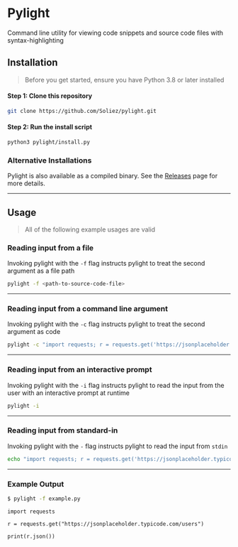 # Pylight
Command line utility for viewing code snippets and source code files with syntax-highlighting

## Installation
> Before you get started, ensure you have Python 3.8 or later installed

#### **Step 1:** Clone this repository
```bash
git clone https://github.com/Soliez/pylight.git
```

#### **Step 2:** Run the install script
```bash
python3 pylight/install.py
```

### Alternative Installations

Pylight is also available as a compiled binary. See the [Releases](https://github.com/Soliez/pylight/releases) page for more details.

---

## Usage

> All of the following example usages are valid


### Reading input from a file

Invoking pylight with the `-f` flag instructs pylight to treat the second argument as a file path

```bash
pylight -f <path-to-source-code-file>
```

---

### Reading input from a command line argument

Invoking pylight with the `-c` flag instructs pylight to treat the second argument as code

```bash
pylight -c "import requests; r = requests.get('https://jsonplaceholder.typicode.com/users'); print(r.json())"
```

--- 

### Reading input from an interactive prompt

Invoking pylight with the `-i` flag instructs pylight to read the input from the user with an interactive prompt at runtime

```bash
pylight -i
```
---

### Reading input from standard-in

Invoking pylight with the `-` flag instructs pylight to read the input from `stdin`

```bash
echo "import requests; r = requests.get('https://jsonplaceholder.typicode.com/users'); print(r.json())" | pylight -
```
---

### Example Output

```bash
$ pylight -f example.py
```
```python3
import requests

r = requests.get("https://jsonplaceholder.typicode.com/users")

print(r.json())
```
